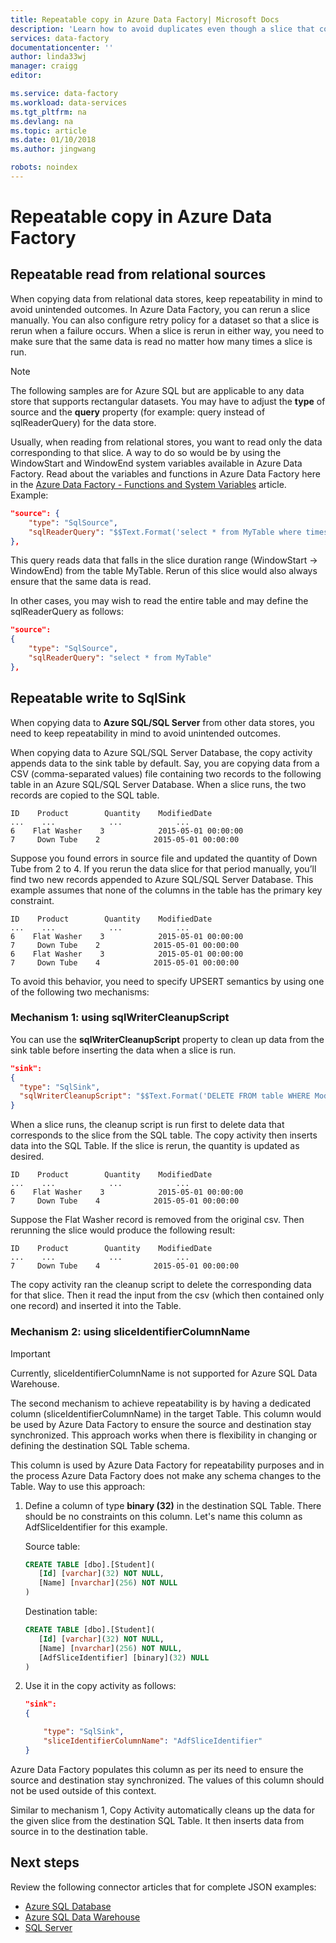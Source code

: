 ```yaml
---
title: Repeatable copy in Azure Data Factory| Microsoft Docs
description: 'Learn how to avoid duplicates even though a slice that copies data is run more than once.'
services: data-factory
documentationcenter: ''
author: linda33wj
manager: craigg
editor: 

ms.service: data-factory
ms.workload: data-services
ms.tgt_pltfrm: na
ms.devlang: na
ms.topic: article
ms.date: 01/10/2018
ms.author: jingwang

robots: noindex
---
```


# Repeatable copy in Azure Data Factory

## Repeatable read from relational sources
When copying data from relational data stores, keep repeatability in mind to avoid unintended outcomes. In Azure Data Factory, you can rerun a slice manually. You can also configure retry policy for a dataset so that a slice is rerun when a failure occurs. When a slice is rerun in either way, you need to make sure that the same data is read no matter how many times a slice is run.  
 
> [!NOTE]
> The following samples are for Azure SQL but are applicable to any data store that supports rectangular datasets. You may have to adjust the **type** of source and the **query** property (for example: query instead of sqlReaderQuery) for the data store.   

Usually, when reading from relational stores, you want to read only the data corresponding to that slice. A way to do so would be by using the WindowStart and WindowEnd system variables available in Azure Data Factory. Read about the variables and functions in Azure Data Factory here in the [Azure Data Factory - Functions and System Variables](data-factory-functions-variables.md) article. Example: 

```json
"source": {
	"type": "SqlSource",
	"sqlReaderQuery": "$$Text.Format('select * from MyTable where timestampcolumn >= \\'{0:yyyy-MM-dd HH:mm\\' AND timestampcolumn < \\'{1:yyyy-MM-dd HH:mm\\'', WindowStart, WindowEnd)"
},
```
This query reads data that falls in the slice duration range (WindowStart -> WindowEnd) from the table MyTable. Rerun of this slice would also always ensure that the same data is read. 

In other cases, you may wish to read the entire table and may define the sqlReaderQuery as follows:

```json
"source": 
{            
	"type": "SqlSource",
	"sqlReaderQuery": "select * from MyTable"
},
```

## Repeatable write to SqlSink
When copying data to **Azure SQL/SQL Server** from other data stores, you need to keep repeatability in mind to avoid unintended outcomes. 

When copying data to Azure SQL/SQL Server Database, the copy activity appends data to the sink table by default. Say, you are copying data from a CSV (comma-separated values) file containing two records to the following table in an Azure SQL/SQL Server Database. When a slice runs, the two records are copied to the SQL table. 

```
ID    Product        Quantity    ModifiedDate
...    ...            ...            ...
6    Flat Washer    3            2015-05-01 00:00:00
7     Down Tube    2            2015-05-01 00:00:00
```

Suppose you found errors in source file and updated the quantity of Down Tube from 2 to 4. If you rerun the data slice for that period manually, you’ll find two new records appended to Azure SQL/SQL Server Database. This example assumes that none of the columns in the table has the primary key constraint.

```
ID    Product        Quantity    ModifiedDate
...    ...            ...            ...
6    Flat Washer    3            2015-05-01 00:00:00
7     Down Tube    2            2015-05-01 00:00:00
6    Flat Washer    3            2015-05-01 00:00:00
7     Down Tube    4            2015-05-01 00:00:00
```

To avoid this behavior, you need to specify UPSERT semantics by using one of the following two mechanisms:

### Mechanism 1: using sqlWriterCleanupScript
You can use the **sqlWriterCleanupScript** property to clean up data from the sink table before inserting the data when a slice is run. 

```json
"sink":  
{ 
  "type": "SqlSink", 
  "sqlWriterCleanupScript": "$$Text.Format('DELETE FROM table WHERE ModifiedDate >= \\'{0:yyyy-MM-dd HH:mm}\\' AND ModifiedDate < \\'{1:yyyy-MM-dd HH:mm}\\'', WindowStart, WindowEnd)"
}
```

When a slice runs, the cleanup script is run first to delete data that corresponds to the slice from the SQL table. The copy activity then inserts data into the SQL Table. If the slice is rerun, the quantity is updated as desired.

```
ID    Product        Quantity    ModifiedDate
...    ...            ...            ...
6    Flat Washer    3            2015-05-01 00:00:00
7     Down Tube    4            2015-05-01 00:00:00
```

Suppose the Flat Washer record is removed from the original csv. Then rerunning the slice would produce the following result: 

```
ID    Product        Quantity    ModifiedDate
...    ...            ...            ...
7     Down Tube    4            2015-05-01 00:00:00
```

The copy activity ran the cleanup script to delete the corresponding data for that slice. Then it read the input from the csv (which then contained only one record) and inserted it into the Table. 

### Mechanism 2: using sliceIdentifierColumnName
> [!IMPORTANT]
> Currently, sliceIdentifierColumnName is not supported for Azure SQL Data Warehouse. 

The second mechanism to achieve repeatability is by having a dedicated column (sliceIdentifierColumnName) in the target Table. This column would be used by Azure Data Factory to ensure the source and destination stay synchronized. This approach works when there is flexibility in changing or defining the destination SQL Table schema. 

This column is used by Azure Data Factory for repeatability purposes and in the process Azure Data Factory does not make any schema changes to the Table. Way to use this approach:

1. Define a column of type **binary (32)** in the destination SQL Table. There should be no constraints on this column. Let's name this column as AdfSliceIdentifier for this example.


	Source table:

	```sql
	CREATE TABLE [dbo].[Student](
       [Id] [varchar](32) NOT NULL,
       [Name] [nvarchar](256) NOT NULL
	)
	```

	Destination table: 

	```sql
	CREATE TABLE [dbo].[Student](
       [Id] [varchar](32) NOT NULL,
       [Name] [nvarchar](256) NOT NULL,
       [AdfSliceIdentifier] [binary](32) NULL
	)
	```

2. Use it in the copy activity as follows:
   
    ```json
    "sink":  
    { 
   
        "type": "SqlSink", 
        "sliceIdentifierColumnName": "AdfSliceIdentifier"
    }
    ```

Azure Data Factory populates this column as per its need to ensure the source and destination stay synchronized. The values of this column should not be used outside of this context. 

Similar to mechanism 1, Copy Activity automatically cleans up the data for the given slice from the destination SQL Table. It then inserts data from source in to the destination table. 

## Next steps
Review the following connector articles that for complete JSON examples: 

- [Azure SQL Database](data-factory-azure-sql-connector.md)
- [Azure SQL Data Warehouse](data-factory-azure-sql-data-warehouse-connector.md)
- [SQL Server](data-factory-sqlserver-connector.md)